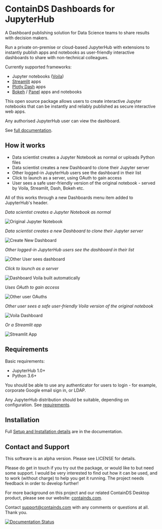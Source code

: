 # ContainDS Dashboards for JupyterHub

A Dashboard publishing solution for Data Science teams to share results with decision makers.

Run a private on-premise or cloud-based JupyterHub with extensions to instantly publish apps and notebooks as user-friendly 
interactive dashboards to share with non-technical colleagues.

Currently supported frameworks:
- Jupyter notebooks ([Voila](https://voila.readthedocs.io/en/stable/))
- [Streamlit](https://streamlit.io/) apps
- [Plotly Dash](https://plotly.com/dash/) apps
- [Bokeh](https://docs.bokeh.org/) / [Panel](https://panel.holoviz.org/) apps and notebooks

This open source package allows users to create interactive Jupyter notebooks that can be instantly and reliably published as 
secure interactive web apps.

Any authorised JupyterHub user can view the dashboard.

See [full documentation](https://cdsdashboards.readthedocs.io/).

## How it works

- Data scientist creates a Jupyter Notebook as normal or uploads Python files
- Data scientist creates a new Dashboard to clone their Jupyter server
- Other logged-in JupyterHub users see the dashboard in their list
- Click to launch as a server, using OAuth to gain access
- User sees a safe user-friendly version of the original notebook - served by Voila, Streamlit, Dash, Bokeh etc.

All of this works through a new Dashboards menu item added to JupyterHub's header.

_Data scientist creates a Jupyter Notebook as normal_

![Original Jupyter Notebook](./docs/_static/screenshots/1_Original_Jupyter_Notebook.png "Original Jupyter Notebook")

_Data scientist creates a new Dashboard to clone their Jupyter server_

![Create New Dashboard](./docs/_static/screenshots/2_Create_New_Dashboard.png "Create New Dashboard")


_Other logged-in JupyterHub users see the dashboard in their list_

![Other User sees dashboard](./docs/_static/screenshots/3_Other_User_sees_dashboard.png "Other User sees dashboard")

_Click to launch as a server_

![Dashboard Voila built automatically](./docs/_static/screenshots/4_Dashboard_Voila_built_automatically.png "Dashboard Voila built automatically")

_Uses OAuth to gain access_

![Other user OAuths](./docs/_static/screenshots/5_Other_user_OAuths.png "Other user OAuths")

_Other user sees a safe user-friendly Voila version of the original notebook_

![Voila Dashboard](./docs/_static/screenshots/6_Voila_Dashboard.png "Voila Dashboard")

_Or a Streamlit app_

![Streamlit App](./docs/_static/screenshots/7_Streamlit_App.png "Streamlit App")


## Requirements

Basic requirements:

- JupyterHub 1.0+
- Python 3.6+

You should be able to use any authenticator for users to login - for example, corporate Google email sign in, or LDAP.

Any JupyterHub distribution should be suitable, depending on configuration. See [requirements](https://cdsdashboards.readthedocs.io/en/stable/chapters/requirements.html).

## Installation

Full [Setup and Installation details](https://cdsdashboards.readthedocs.io/en/stable/chapters/setup/setup.html) are in the documentation.

## Contact and Support

This software is an alpha version. Please see LICENSE for details.

Please do get in touch if you try out the package, or would like to but need some support. I would be very interested to find out how it can be used, and to work (without charge) to help you get it running. The project needs feedback in order to develop further!

For more background on this project and our related ContainDS Desktop product, please see our website: [containds.com](https://containds.com/).

Contact [support@containds.com](mailto:support@containds.com) with any comments or questions at all. Thank you.

[![Documentation Status](https://readthedocs.org/projects/cdsdashboards/badge/?version=stable)](https://cdsdashboards.readthedocs.io/en/stable/?badge=stable)
